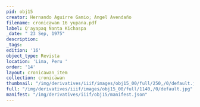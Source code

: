 ```yaml
---
pid: obj15
creator: Hernando Aguirre Gamio; Angel Avendaño
filename: cronicawan 16 yupana.pdf
label: Q'ayapaq Ñanta Kichaspa
_date: " 23 Sep, 1975"
description:
_tags:
edition: '16'
object_type: Revista
location: 'Lima, Peru '
order: '14'
layout: cronicawan_item
collection: cronicawan
thumbnail: "/img/derivatives/iiif/images/obj15_00/full/250,/0/default.jpg"
full: "/img/derivatives/iiif/images/obj15_00/full/1140,/0/default.jpg"
manifest: "/img/derivatives/iiif/obj15/manifest.json"
---
```

